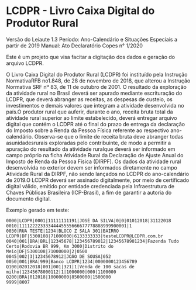 # LCDPR - Livro Caixa Digital do Produtor Rural
Versão do Leiaute 1.3
Período: Ano-Calendário e Situações Especiais a partir de 2019
Manual: Ato Declaratório Copes n° 1/2020

Este é um projeto que visa facitar a digitação dos dados e geração do arquivo LCDPR.

O Livro Caixa Digital do Produtor Rural (LCDPR) foi instituído pela Instrução NormativaRFB no1.848,
de 28 de novembro de 2018, que alterou a Instrução Normativa SRF nº 83, de 11 de outubro de 2001.
O resultado da exploração da atividade rural no Brasil deverá ser apurado mediante escrituração do LCDPR,
que deverá abranger as receitas, as despesas de custeio, os investimentos e demais valores que integram
a atividade desenvolvida no país.O produtor rural que auferir, durante o ano, receita bruta total da atividade
rural superior ao limite estabelecido, deverá entregar arquivo digital que contém o LCDPR até o final do
prazo de entrega da declaração do Imposto sobre a Renda da Pessoa Física referente ao respectivo ano-calendário.
Observa-se que o limite de receita bruta deve abranger todas asunidadesrurais exploradas pelo contribuinte,
de modo a permitir a apuração do resultado  da  atividade  ruralque  deverá  ser  informado  em  campo  próprio
na  ficha Atividade Rural  da Declaração de Ajuste  Anual  do  Imposto de Renda da Pessoa Física (DIRPF).
Os dados da atividade rural desenvolvida no exterior devem ser informados diretamente no campo Atividade Rural
da DIRPF, não sendo lançados no LCDPR do ano-calendário de 2019.O LCDPR deverá ser assinado digitalmente,
por meio de certificado digital válido, emitido por entidade credenciada pela Infraestrutura de 
Chaves Públicas Brasileira (ICP-Brasil), a fim de garantir a autoria do documento digital.

Exemplo gerado em teste:
```
0000|LCDPR|0001|11111111191|JOSÉ DA SILVA|0|0|01012018|31122018
0010|11112222333344445555666677778888999900001|1
0030|RUA TESTE|1234|BLOCO Z SALA 301|BAIRRO LCDPR|DF|5300108|71000000|6133333333|testeLCDPR@LCDPR.com.br
0040|001|BRA|BRL|12345678|123456789012|12345678901234|Fazenda Tudo Certo|Rodovia BR 999, Km 3000|Distrito do Meio|DF|5300108|71000000|2|0500
0045|002|3|12345678912|JOÃO DE SOUSA|052
0050|001|BRA|999|Banco LCDPR|1234|0000000123456789
Q100|02012018|001|001|321|1|Venda de 100 sacas de milho|12345678000112|1|1000000|000|1100000
Q200|BRA|012018|10000000|8500000|1500000
9999|8007
``` 


